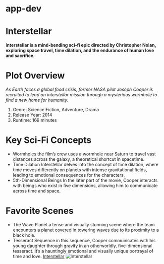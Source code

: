 # app-dev
# Interstellar
**Interstellar is a mind-bending sci-fi epic directed by Christopher Nolan, exploring space travel, time dilation, and the endurance of human love and sacrifice.**
# Plot Overview
*As Earth faces a global food crisis, former NASA pilot Joseph Cooper is recruited to lead an interstellar mission through a mysterious wormhole to find a new home for humanity.*
1. Genre: Science Fiction, Adventure, Drama
2. Release Year: 2014
3. Runtime: 169 minutes
# Key Sci-Fi Concepts
- Wormholes the film’s crew uses a wormhole near Saturn to travel vast distances across the galaxy, a theoretical shortcut in spacetime.
- Time Dilation Interstellar delves into the concept of time dilation, where time moves differently on planets with intense gravitational fields, leading to emotional consequences for the characters.
- 5th-Dimensional Beings In the later part of the movie, Cooper interacts with beings who exist in five dimensions, allowing him to communicate across time and space.
# Favorite Scenes
- The Wave Planet a tense and visually stunning scene where the team encounters a planet covered in towering waves due to its proximity to a black hole.
- Tesseract Sequence in this sequence, Cooper communicates with his young daughter through gravity in an otherworldly, five-dimensional tesseract. It’s a hauntingly emotional and visually unique portrayal of time and love.
[Interstellar](https://en.yts-official.mx/movies/interstellar-2014/)
![Interstellar](https://www.google.com/url?sa=i&url=https%3A%2F%2Fencrypted-tbn0.gstatic.com%2Fimages%3Fq%3Dtbn%3AANd9GcTkM8CdEzi1ETGZgwkTgPgR9OOirqY2ljIMg8a-Vvx0stnMCHzO&psig=AOvVaw2mfGuXgdQTj-SbXWsbOe8u&ust=1731738464922000&source=images&cd=vfe&opi=89978449&ved=0CBAQjRxqFwoTCPiT17Hb3YkDFQAAAAAdAAAAABAE)
